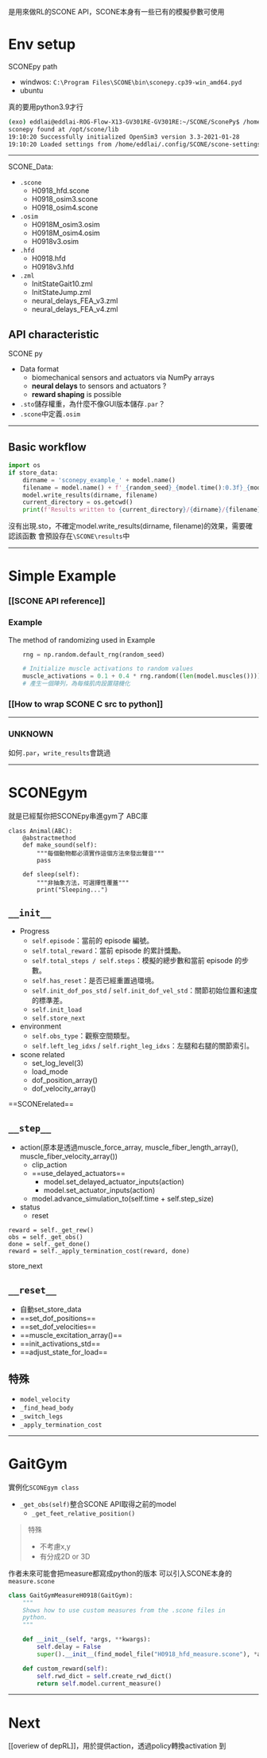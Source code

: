 是用來做RL的SCONE API，SCONE本身有一些已有的模擬參數可使用

# Env setup
SCONEpy path
- windwos: `C:\Program Files\SCONE\bin\sconepy.cp39-win_amd64.pyd`
- ubuntu

真的要用python3.9才行
```bash
(exo) eddlai@eddlai-ROG-Flow-X13-GV301RE-GV301RE:~/SCONE/SconePy$ /home/eddlai/miniconda3/envs/exo/bin/python /home/eddlai/SCONE/SconePy/sconetools.py                                                                                                  
sconepy found at /opt/scone/lib                                                                                             
19:10:20 Successfully initialized OpenSim3 version 3.3-2021-01-28                                                           
19:10:20 Loaded settings from /home/eddlai/.config/SCONE/scone-settings.zml 
```

---
SCONE_Data:
- `.scone`
	- H0918_hfd.scone
	- H0918_osim3.scone
	- H0918_osim4.scone
- `.osim`
	- H0918M_osim3.osim
	- H0918M_osim4.osim
	- H0918v3.osim
- `.hfd`
	- H0918.hfd
	- H0918v3.hfd
- `.zml`
	- InitStateGait10.zml
	- InitStateJump.zml
	- neural_delays_FEA_v3.zml
	- neural_delays_FEA_v4.zml
## API characteristic
SCONE py
- Data format
	- biomechanical sensors and actuators via NumPy arrays
	- **neural delays** to sensors and actuators ?
	- **reward shaping** is possible
- `.sto`儲存權重，為什麼不像GUI版本儲存`.par`？
- `.scone`中定義`.osim`

---
## Basic workflow
```python
import os
if store_data:
    dirname = 'sconepy_example_' + model.name()
    filename = model.name() + f'_{random_seed}_{model.time():0.3f}_{model.com_pos().y:0.3f}'
    model.write_results(dirname, filename)
    current_directory = os.getcwd()
    print(f'Results written to {current_directory}/{dirname}/{filename}. Please use SCONE Studio to replay the .sto file.', flush=True)
```
沒有出現.sto，不確定model.write_results(dirname, filename)的效果，需要確認該函數
會預設存在`\SCONE\results`中

---
# Simple Example
### [[SCONE API reference]]
### Example
The method of randomizing used in Example
```python
	rng = np.random.default_rng(random_seed)

	# Initialize muscle activations to random values
	muscle_activations = 0.1 + 0.4 * rng.random((len(model.muscles())))
	# 產生一個陣列，為每條肌肉設置隨機化
```
### [[How to wrap SCONE C src to python]]

---
### UNKNOWN
如何`.par`，`write_results`會跳過

---
# SCONEgym
就是已經幫你把SCONEpy串進gym了
ABC庫
```
class Animal(ABC):
    @abstractmethod
    def make_sound(self):
        """每個動物都必須實作這個方法來發出聲音"""
        pass

    def sleep(self):
        """非抽象方法，可選擇性覆蓋"""
        print("Sleeping...")
```
## `__init__`
- Progress
	- `self.episode`：當前的 episode 編號。
	- `self.total_reward`：當前 episode 的累計獎勵。
	- `self.total_steps / self.steps`：模擬的總步數和當前 episode 的步數。
	- `self.has_reset`：是否已經重置過環境。
	- `self.init_dof_pos_std` / `self.init_dof_vel_std`：關節初始位置和速度的標準差。
	- `self.init_load`
	- `self.store_next`
- environment
	- `self.obs_type`：觀察空間類型。
	- `self.left_leg_idxs` / `self.right_leg_idxs`：左腿和右腿的關節索引。
- scone related
	- set_log_level(3)
	- load_mode
	- dof_position_array()
	- dof_velocity_array()


==SCONErelated==
## `__step__`
- action(原本是透過muscle_force_array, muscle_fiber_length_array(), muscle_fiber_velocity_array())
	- clip_action
	- ==use_delayed_actuators==
		- model.set_delayed_actuator_inputs(action)
		- model.set_actuator_inputs(action)
	- model.advance_simulation_to(self.time + self.step_size)
- status
	- reset

```
reward = self._get_rew()
obs = self._get_obs()
done = self._get_done()
reward = self._apply_termination_cost(reward, done)
```

store_next
## `__reset__`
- 自動set_store_data
- ==set_dof_positions==
- ==set_dof_velocities==
- ==muscle_excitation_array()==
- ==init_activations_std==
- ==adjust_state_for_load==

## 特殊
- `model_velocity`
- `_find_head_body`
- `_switch_legs`
- `_apply_termination_cost`

---
# GaitGym
實例化`SCONEgym class`
- `_get_obs(self)`整合SCONE API取得之前的model
	- `_get_feet_relative_position()`
>特殊
>- 不考慮x,y
>- 有分成2D or 3D

作者未來可能會把measure都寫成python的版本
可以引入SCONE本身的`measure.scone`
```python
class GaitGymMeasureH0918(GaitGym):
    """
    Shows how to use custom measures from the .scone files in
    python.
    """

    def __init__(self, *args, **kwargs):
        self.delay = False
        super().__init__(find_model_file("H0918_hfd_measure.scone"), *args, **kwargs)

    def custom_reward(self):
        self.rwd_dict = self.create_rwd_dict()
        return self.model.current_measure()

```


---
# Next
[[overiew of depRL]]，用於提供action，透過policy轉換activation 到